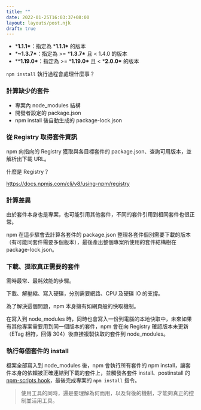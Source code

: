 ```yaml
---
title: ""
date: 2022-01-25T16:03:37+08:00
layout: layouts/post.njk
draft: true
---
```


- ***1.1.1\***：指定為 ***1.1.1\*** 的版本
- ***~1.3.7\***：指定為 >= ***1.3.7\*** 且 < 1.4.0 的版本
- ***^1.19.0\***：指定為 >= ***1.19.0\*** 且 < ***2.0.0\*** 的版本

`npm install` 執行過程會處理什麼事？

### 計算缺少的套件

- 專案內 node_modules 結構
- 開發者設定的 package.json
- npm install 後自動生成的 package-lock.json

### 從 Registry 取得套件資訊

npm 向指向的 Registry 獲取與各目標套件的 package.json、查詢可用版本，並解析出下載 URL。

什麼是 Registry？

https://docs.npmjs.com/cli/v8/using-npm/registry

### 計算差異

由於套件本身也是專案，也可能引用其他套件，不同的套件引用到相同套件也很正常。

npm 在這步驟會去計算各套件的 package.json 整理各套件個別需要下載的版本（有可能同套件需要多個版本），最後產出整個專案所使用的套件結構樹在 package-lock.json。

### 下載、提取真正需要的套件

需時最常、最耗效能的步驟。

下載、解壓縮、寫入硬碟，分別需要網路、CPU 及硬碟 IO 的支撐。

為了解決這個問題，npm 本身擁有如網頁般的快取機制。

在寫入到 node_modules 時，同時也會寫入一份到電腦的本地快取中，未來如果有其他專案需要用到同一個版本的套件，npm 會在向 Registry 確認版本未更新（ETag 相符，回傳 304）後直接複製快取的套件到 node_modules。

### 執行每個套件的 install

檔案全部寫入到 node_modules 後，npm 會執行所有套件的 npm install，讓套件本身的依賴被正確連結到下載的套件上，並觸發各套件 install、postinstall 的 [npm-scripts hook](https://docs.npmjs.com/misc/scripts)，最後完成專案的 `npm install` 指令。

> 使用工具的同時，還是要理解為何而用，以及背後的機制，才能夠真正的控制並活用工具。